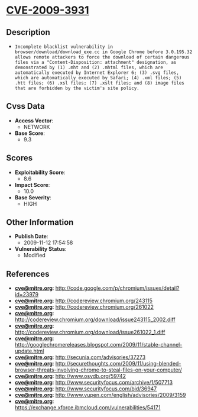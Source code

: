 
# [CVE-2009-3931](https://cve.mitre.org/cgi-bin/cvename.cgi?name=CVE-2009-3931)

## Description

- `Incomplete blacklist vulnerability in browser/download/download_exe.cc in Google Chrome before 3.0.195.32 allows remote attackers to force the download of certain dangerous files via a "Content-Disposition: attachment" designation, as demonstrated by (1) .mht and (2) .mhtml files, which are automatically executed by Internet Explorer 6; (3) .svg files, which are automatically executed by Safari; (4) .xml files; (5) .htt files; (6) .xsl files; (7) .xslt files; and (8) image files that are forbidden by the victim's site policy.`

## Cvss Data

- **Access Vector**:
  - NETWORK
- **Base Score**:
  - 9.3

## Scores

- **Exploitability Score**:
  - 8.6
- **Impact Score**:
  - 10.0
- **Base Severity**:
  - HIGH

## Other Information

- **Publish Date**:
  - 2009-11-12 17:54:58
- **Vulnerability Status**:
  - Modified

## References

- **cve@mitre.org**: http://code.google.com/p/chromium/issues/detail?id=23979
- **cve@mitre.org**: http://codereview.chromium.org/243115
- **cve@mitre.org**: http://codereview.chromium.org/261022
- **cve@mitre.org**: http://codereview.chromium.org/download/issue243115_2002.diff
- **cve@mitre.org**: http://codereview.chromium.org/download/issue261022_1.diff
- **cve@mitre.org**: http://googlechromereleases.blogspot.com/2009/11/stable-channel-update.html
- **cve@mitre.org**: http://secunia.com/advisories/37273
- **cve@mitre.org**: http://securethoughts.com/2009/11/using-blended-browser-threats-involving-chrome-to-steal-files-on-your-computer/
- **cve@mitre.org**: http://www.osvdb.org/59742
- **cve@mitre.org**: http://www.securityfocus.com/archive/1/507713
- **cve@mitre.org**: http://www.securityfocus.com/bid/36947
- **cve@mitre.org**: http://www.vupen.com/english/advisories/2009/3159
- **cve@mitre.org**: https://exchange.xforce.ibmcloud.com/vulnerabilities/54171
